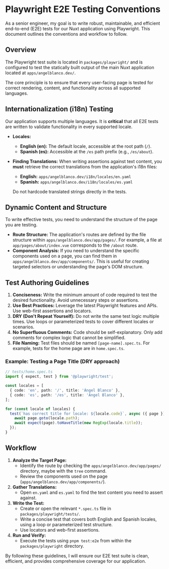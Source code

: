 # Playwright E2E Testing Conventions

As a senior engineer, my goal is to write robust, maintainable, and efficient end-to-end (E2E) tests for our Nuxt application using Playwright. This document outlines the conventions and workflow to follow.

## Overview

The Playwright test suite is located in `packages/playwright/` and is configured to test the statically built output of the main Nuxt application located at `apps/angelblanco.dev/`.

The core principle is to ensure that every user-facing page is tested for correct rendering, content, and functionality across all supported languages.

## Internationalization (i18n) Testing

Our application supports multiple languages. It is **critical** that all E2E tests are written to validate functionality in every supported locale.

- **Locales:**
  - **English (en):** The default locale, accessible at the root path (`/`).
  - **Spanish (es):** Accessible at the `/es` path prefix (e.g., `/es/about`).

- **Finding Translations:**
  When writing assertions against text content, you **must** retrieve the correct translations from the application's i18n files:
  - **English:** `apps/angelblanco.dev/i18n/locales/en.yaml`
  - **Spanish:** `apps/angelblanco.dev/i18n/locales/es.yaml`

  Do not hardcode translated strings directly in the tests.

## Dynamic Content and Structure

To write effective tests, you need to understand the structure of the page you are testing.

- **Route Structure:** The application's routes are defined by the file structure within `apps/angelblanco.dev/app/pages/`. For example, a file at `app/pages/about/index.vue` corresponds to the `/about` route.
- **Component Analysis:** If you need to understand the specific components used on a page, you can find them in `apps/angelblanco.dev/app/components/`. This is useful for creating targeted selectors or understanding the page's DOM structure.

## Test Authoring Guidelines

1.  **Conciseness:** Write the minimum amount of code required to test the desired functionality. Avoid unnecessary steps or assertions.
2.  **Use Best Practices:** Leverage the latest Playwright features and APIs. Use web-first assertions and locators.
3.  **DRY (Don't Repeat Yourself):** Do not write the same test logic multiple times. Use loops or parameterized tests to cover different locales or scenarios.
4.  **No Superfluous Comments:** Code should be self-explanatory. Only add comments for complex logic that cannot be simplified.
5.  **File Naming:** Test files should be named `[page-name].spec.ts`. For example, tests for the home page are in `home.spec.ts`.

### Example: Testing a Page Title (DRY approach)

```typescript
// tests/home.spec.ts
import { expect, test } from '@playwright/test';

const locales = [
  { code: 'en', path: '/', title: 'Ángel Blanco' },
  { code: 'es', path: '/es', title: 'Ángel Blanco' },
];

for (const locale of locales) {
  test(`has correct title for locale: ${locale.code}`, async ({ page }) => {
    await page.goto(locale.path);
    await expect(page).toHaveTitle(new RegExp(locale.title));
  });
}
```

## Workflow

1.  **Analyze the Target Page:**
    - Identify the route by checking the `apps/angelblanco.dev/app/pages/` directory, maybe with the `tree` command.
    - Review the components used on the page (`apps/angelblanco.dev/app/components/`).
2.  **Gather Translations:**
    - Open `en.yaml` and `es.yaml` to find the text content you need to assert against.
3.  **Write the Test:**
    - Create or open the relevant `*.spec.ts` file in `packages/playwright/tests/`.
    - Write a concise test that covers both English and Spanish locales, using a loop or parameterized test structure.
    - Use locators and web-first assertions.
4.  **Run and Verify:**
    - Execute the tests using `pnpm test:e2e` from within the `packages/playwright` directory.

By following these guidelines, I will ensure our E2E test suite is clean, efficient, and provides comprehensive coverage for our application.
